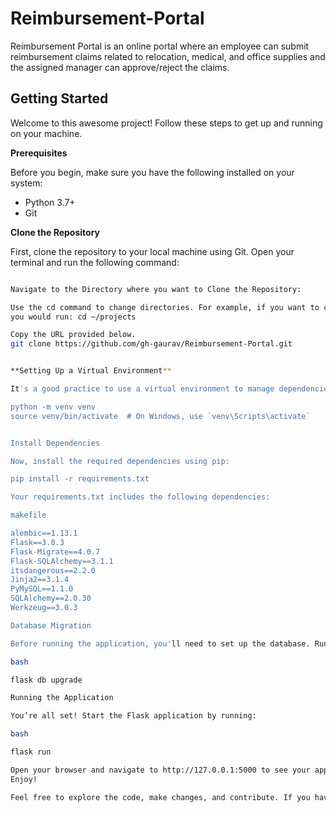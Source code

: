 # Reimbursement-Portal
Reimbursement Portal is an online portal where an employee can submit reimbursement claims  related to relocation, medical, and office supplies and the assigned manager can approve/reject  the claims.

## Getting Started

Welcome to this awesome project! Follow these steps to get up and running on your machine.

**Prerequisites**

Before you begin, make sure you have the following installed on your system:

* Python 3.7+
* Git

**Clone the Repository**

First, clone the repository to your local machine using Git. Open your terminal and run the following command:

```bash

Navigate to the Directory where you want to Clone the Repository:

Use the cd command to change directories. For example, if you want to clone the repository into a folder called projects in your home directory,
you would run: cd ~/projects

Copy the URL provided below.
git clone https://github.com/gh-gaurav/Reimbursement-Portal.git


**Setting Up a Virtual Environment**

It's a good practice to use a virtual environment to manage dependencies. Run the following commands to create and activate a virtual environment:

python -m venv venv
source venv/bin/activate  # On Windows, use `venv\Scripts\activate`


Install Dependencies

Now, install the required dependencies using pip:

pip install -r requirements.txt

Your requirements.txt includes the following dependencies:

makefile

alembic==1.13.1
Flask==3.0.3
Flask-Migrate==4.0.7
Flask-SQLAlchemy==3.1.1
itsdangerous==2.2.0
Jinja2==3.1.4
PyMySQL==1.1.0
SQLAlchemy==2.0.30
Werkzeug==3.0.3

Database Migration

Before running the application, you'll need to set up the database. Run the following commands to apply the database migrations:

bash

flask db upgrade

Running the Application

You’re all set! Start the Flask application by running:

bash

flask run

Open your browser and navigate to http://127.0.0.1:5000 to see your application in action.
Enjoy!

Feel free to explore the code, make changes, and contribute. If you have any questions or encounter any issues, don’t hesitate to open an issue on GitHub. Happy coding!
